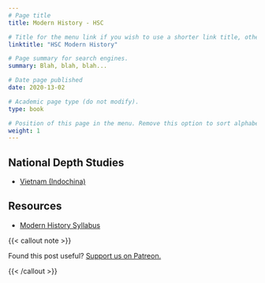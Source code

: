 ```yaml
---
# Page title
title: Modern History - HSC

# Title for the menu link if you wish to use a shorter link title, otherwise remove this option.
linktitle: "HSC Modern History"

# Page summary for search engines.
summary: Blah, blah, blah...

# Date page published
date: 2020-13-02

# Academic page type (do not modify).
type: book

# Position of this page in the menu. Remove this option to sort alphabetically.
weight: 1
---
```


## National Depth Studies

- [Vietnam (Indochina)](indochina/)

## Resources

- [Modern History Syllabus](/nesa/dd911de5-0d92-43c9-9447-40e97c934b41/modern-history-stage-6-syllabus-2017.pdf?MOD=AJPERES&CVID=)

{{< callout note >}}

Found this post useful? [Support us on Patreon.](https://patreon.com/schoolnotes)

{{< /callout >}}